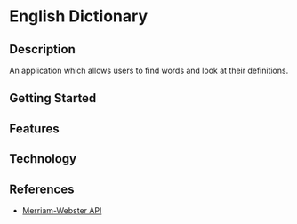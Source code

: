 # English Dictionary

## Description

An application which allows users to find words and look at their definitions.

## Getting Started

## Features

## Technology

## References

- [Merriam-Webster API](https://www.dictionaryapi.com/)
